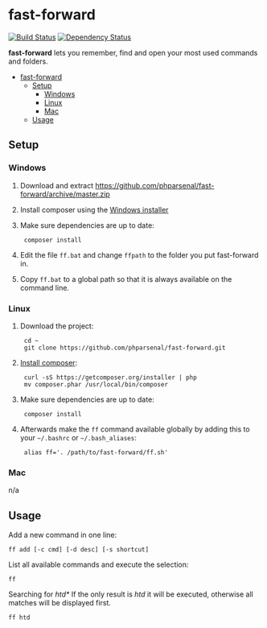 # fast-forward

[![Build Status](https://travis-ci.org/phparsenal/fast-forward.svg?branch=master)](https://travis-ci.org/phparsenal/fast-forward) [![Dependency Status](https://www.versioneye.com/user/projects/558dbe19316338002400001c/badge.svg?style=flat)](https://www.versioneye.com/user/projects/558dbe19316338002400001c)

**fast-forward** lets you remember, find and open your most used commands and folders.

* [fast-forward](#fast-forward)
    * [Setup](#setup)
        * [Windows](#windows)
        * [Linux](#linux)
        * [Mac](#mac)
    * [Usage](#usage)

## Setup

### Windows
1. Download and extract https://github.com/phparsenal/fast-forward/archive/master.zip
2. Install composer using the [Windows installer](https://getcomposer.org/Composer-Setup.exe)
3. Make sure dependencies are up to date:

        composer install

4. Edit the file `ff.bat` and change `ffpath` to the folder you put fast-forward in.
5. Copy `ff.bat` to a global path so that it is always available on the command line.

### Linux

1. Download the project:

        cd ~
        git clone https://github.com/phparsenal/fast-forward.git

2. [Install composer](https://getcomposer.org/doc/00-intro.md#installation-linux-unix-osx):

        curl -sS https://getcomposer.org/installer | php
        mv composer.phar /usr/local/bin/composer

3. Make sure dependencies are up to date:

        composer install

4. Afterwards make the `ff` command available globally by adding this to your `~/.bashrc` or `~/.bash_aliases`:

        alias ff='. /path/to/fast-forward/ff.sh'

### Mac
n/a

## Usage
Add a new command in one line:  

    ff add [-c cmd] [-d desc] [-s shortcut]

List all available commands and execute the selection:

    ff

Searching for _htd*_
If the only result is _htd_ it will be executed, otherwise all matches will be displayed first.

    ff htd
